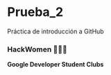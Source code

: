 # Prueba_2
Práctica de introducción a GitHub

### HackWomen 👩‍💻💜

**Google Developer Student Clubs**
